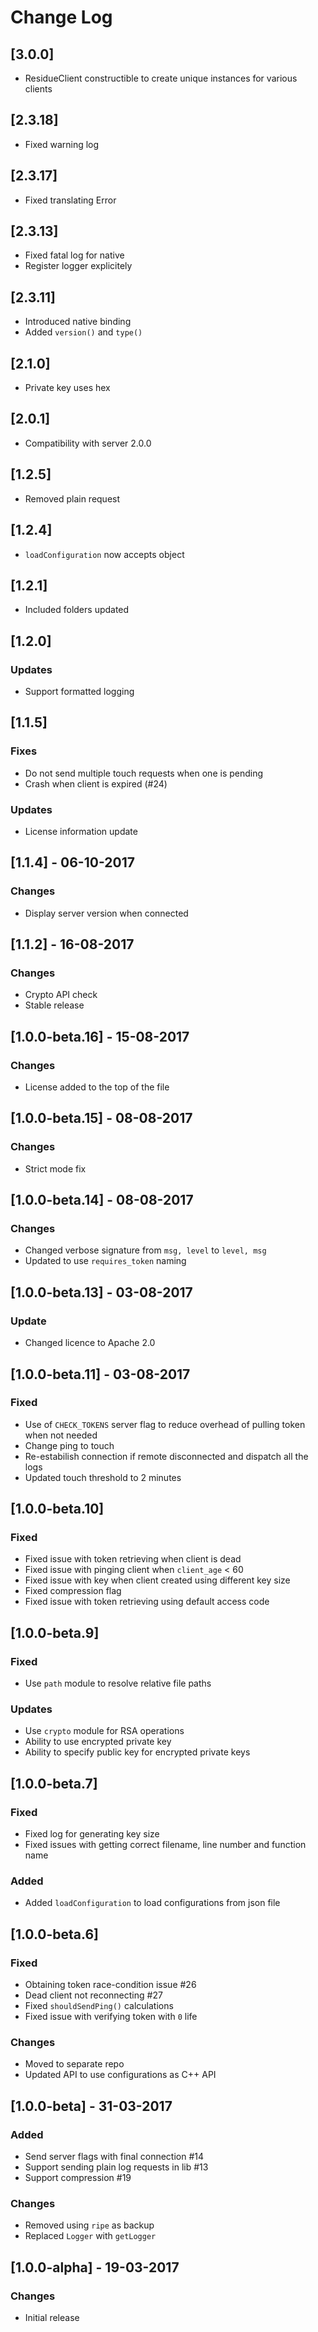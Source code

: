 # Change Log

## [3.0.0]
- ResidueClient constructible to create unique instances for various clients

## [2.3.18]
- Fixed warning log

## [2.3.17]
- Fixed translating Error

## [2.3.13]
- Fixed fatal log for native
- Register logger explicitely

## [2.3.11]
- Introduced native binding
- Added `version()` and `type()`

## [2.1.0]
- Private key uses hex

## [2.0.1]
- Compatibility with server 2.0.0

## [1.2.5]
- Removed plain request

## [1.2.4]
 - `loadConfiguration` now accepts object

## [1.2.1]
 - Included folders updated

## [1.2.0]
### Updates
- Support formatted logging

## [1.1.5]
### Fixes
- Do not send multiple touch requests when one is pending
- Crash when client is expired (#24)

### Updates
- License information update

## [1.1.4] - 06-10-2017
### Changes
- Display server version when connected

## [1.1.2] - 16-08-2017
### Changes
- Crypto API check
- Stable release

## [1.0.0-beta.16] - 15-08-2017
### Changes
- License added to the top of the file

## [1.0.0-beta.15] - 08-08-2017
### Changes
- Strict mode fix

## [1.0.0-beta.14] - 08-08-2017
### Changes
- Changed verbose signature from `msg, level` to `level, msg`
- Updated to use `requires_token` naming

## [1.0.0-beta.13] - 03-08-2017
### Update
- Changed licence to Apache 2.0

## [1.0.0-beta.11] - 03-08-2017
### Fixed
- Use of `CHECK_TOKENS` server flag to reduce overhead of pulling token when not needed
- Change ping to touch
- Re-estabilish connection if remote disconnected and dispatch all the logs
- Updated touch threshold to 2 minutes

## [1.0.0-beta.10]
### Fixed
- Fixed issue with token retrieving when client is dead
- Fixed issue with pinging client when `client_age` < 60
- Fixed issue with key when client created using different key size
- Fixed compression flag
- Fixed issue with token retrieving using default access code

## [1.0.0-beta.9]
### Fixed
- Use `path` module to resolve relative file paths

### Updates
- Use `crypto` module for RSA operations
- Ability to use encrypted private key
- Ability to specify public key for encrypted private keys

## [1.0.0-beta.7]
### Fixed
- Fixed log for generating key size
- Fixed issues with getting correct filename, line number and function name

### Added
- Added `loadConfiguration` to load configurations from json file

## [1.0.0-beta.6]
### Fixed
- Obtaining token race-condition issue #26
- Dead client not reconnecting #27
- Fixed `shouldSendPing()` calculations
- Fixed issue with verifying token with `0` life

### Changes
- Moved to separate repo
- Updated API to use configurations as C++ API

## [1.0.0-beta] - 31-03-2017
### Added
- Send server flags with final connection #14
- Support sending plain log requests in lib #13
- Support compression #19

### Changes
- Removed using `ripe` as backup
- Replaced `Logger` with `getLogger`

## [1.0.0-alpha] - 19-03-2017
### Changes
 - Initial release
